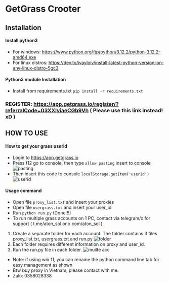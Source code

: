 # GetGrass Crooter
## Installation
#### Install python3
- For windows: https://www.python.org/ftp/python/3.12.2/python-3.12.2-amd64.exe 
- For linux distros: https://dev.to/ivayloiv/install-latest-python-version-on-any-linux-distro-5gc3
#### Python3 module Installation
- Install from requirements.txt
```pip install -r requirements.txt```
### REGISTER: https://app.getgrass.io/register/?referralCode=03XXIyiaeCGb9Vh ( Please use this link instead! xD )
## HOW TO USE
#### How to get your grass userid
- Login to https://app.getgrass.io
- Press f12 go to console, then type ```allow pasting``` insert to console
![pasting](https://github.com/user-attachments/assets/80d2e2ae-fde7-49cb-8e99-9746e2e01de7)
- Then insert this code to console
```localStorage.getItem('userId')```
![userid](https://github.com/user-attachments/assets/7b8cbb77-5371-41c9-821f-cb30b7706797)
#### Usage command
- Open file ```proxy_list.txt``` and insert your proxies
- Open file ```usergrass.txt``` and insert your user_id
- Run ```python run.py``` (Done!!!)
- To run multiple grass accounts on 1 PC, contact via telegram/x for support ( t.me/aton_sol or x.com/aton_sol )
1. Create a separate folder for each account. The folder contains 3 files proxy_list.txt, usergrass.txt and run.py
   ![folder](https://github.com/user-attachments/assets/4a882fee-59c7-4eda-89b2-ed673b3a217f)
3. Each folder requires different information on proxy and user_id.
4. Run the run.py file in each folder.
   ![muilte acc](https://github.com/user-attachments/assets/e0e99130-63e7-41ca-8817-698fb2b5aec5)
- Note: if using win 11, you can rename the python command line tab for easy management as shown
- Btw buy proxy in Vietnam, please contact with me.
- Zalo: 0358028338




